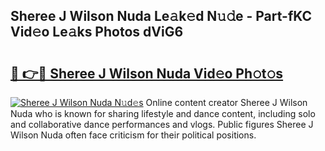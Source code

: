 ## Sheree J Wilson Nuda Le𝚊k𝚎d N𝚞𝚍e - Part-fKC Vid𝚎o Le𝚊ks Photos dViG6

# <h2><a href="http://fbg5os.evod.top/?m=Sheree+J+Wilson+Nuda">🔗 👉🔴 Sheree J Wilson Nuda Vid𝚎o Ph𝚘t𝚘s</a></h2>

[![Sheree J Wilson Nuda N𝚞d𝚎s](https://i.imgur.com/8V9OHl7.gif)](http://fbg5os.evod.top/?m=Sheree+J+Wilson+Nuda)
Online content creator Sheree J Wilson Nuda who is known for sharing lifestyle and dance content, including solo and collaborative dance performances and vlogs. Public figures Sheree J Wilson Nuda often face criticism for their political positions. 
